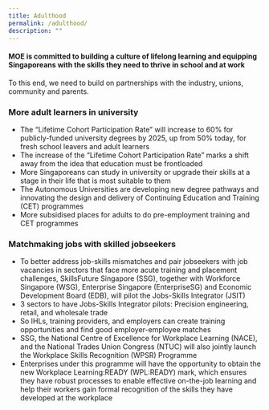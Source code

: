 ```yaml
---
title: Adulthood
permalink: /adulthood/
description: ""
---
```

#### MOE is committed to building a culture of lifelong learning and equipping Singaporeans with the skills they need to thrive in school and at work

To this end, we need to build on partnerships with the industry, unions, community and parents.

### More adult learners in university

*   The “Lifetime Cohort Participation Rate” will increase to 60% for publicly-funded university degrees by 2025, up from 50% today, for fresh school leavers and adult learners
*   The increase of the “Lifetime Cohort Participation Rate” marks a shift away from the idea that education must be frontloaded
*   More Singaporeans can study in university or upgrade their skills at a stage in their life that is most suitable to them
*   The Autonomous Universities are developing new degree pathways and innovating the design and delivery of Continuing Education and Training (CET) programmes
*   More subsidised places for adults to do pre-employment training and CET programmes

### Matchmaking jobs with skilled jobseekers

*   To better address job-skills mismatches and pair jobseekers with job vacancies in sectors that face more acute training and placement challenges, SkillsFuture Singapore (SSG), together with Workforce Singapore (WSG), Enterprise Singapore (EnterpriseSG) and Economic Development Board (EDB), will pilot the Jobs-Skills Integrator (JSIT)
*   3 sectors to have Jobs-Skills Integrator pilots: Precision engineering, retail, and wholesale trade
*   So IHLs, training providers, and employers can create training opportunities and find good employer-employee matches
*   SSG, the National Centre of Excellence for Workplace Learning (NACE), and the National Trades Union Congress (NTUC) will also jointly launch the Workplace Skills Recognition (WPSR) Programme
*   Enterprises under this programme will have the opportunity to obtain the new Workplace Learning:READY (WPL:READY) mark, which ensures they have robust processes to enable effective on-the-job learning and help their workers gain formal recognition of the skills they have developed at the workplace